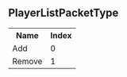 ## PlayerListPacketType

<table><tr><th>Name</th><th>Index</th><tr><td>Add</td><td>0</td></tr><tr><td>Remove</td><td>1</td></tr></table>